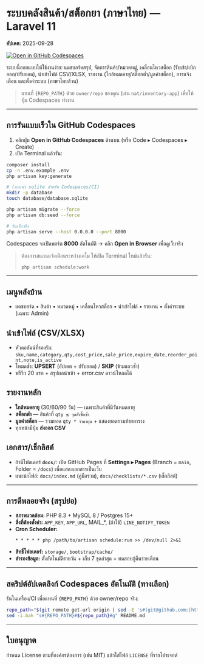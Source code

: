 
# ระบบคลังสินค้า/สต็อกยา (ภาษาไทย) — Laravel 11
**อัปเดต:** 2025-09-28

[![Open in GitHub Codespaces](https://github.com/codespaces/badge.svg)](https://codespaces.new/{REPO_PATH}?quickstart=1)

ระบบนี้ออกแบบให้ใช้งานง่าย: แดชบอร์ดสรุป, จัดการสินค้า/หมวดหมู่, เคลื่อนไหวสต็อก (รับเข้า/เบิกออก/ปรับยอด), นำเข้าไฟล์ CSV/XLSX, รายงาน (ใกล้หมดอายุ/สต็อกต่ำ/มูลค่าสต็อก), การแจ้งเตือน และตั้งค่าระบบ (ภาษาไทยล้วน)

> แทนที่ `{REPO_PATH}` ด้วย `owner/repo` ของคุณ (เช่น `nat/inventory-app`) เพื่อให้ปุ่ม Codespaces ทำงาน

---

## การรันแบบเร็วใน GitHub Codespaces
1) คลิกปุ่ม **Open in GitHub Codespaces** ด้านบน (หรือ Code ▸ Codespaces ▸ Create)  
2) เปิด Terminal แล้วรัน:

```bash
composer install
cp -n .env.example .env
php artisan key:generate

# (แนะนำ sqlite สำหรับ Codespaces/CI)
mkdir -p database
touch database/database.sqlite

php artisan migrate --force
php artisan db:seed --force

# รันเว็บจริง
php artisan serve --host 0.0.0.0 --port 8000
```

Codespaces จะเปิดพอร์ต **8000** อัตโนมัติ → คลิก **Open in Browser** เพื่อดูเว็บจริง

> ต้องการสแกนแจ้งเตือนระหว่างเดโม ให้เปิด Terminal ใหม่แล้วรัน:
> ```bash
> php artisan schedule:work
> ```

---

## เมนูหลังบ้าน
- แดชบอร์ด • สินค้า • หมวดหมู่ • เคลื่อนไหวสต็อก • นำเข้าไฟล์ • รายงาน • ตั้งค่าระบบ (เฉพาะ Admin)

## นำเข้าไฟล์ (CSV/XLSX)
- หัวคอลัมน์ที่รองรับ:  
  `sku,name,category,qty,cost_price,sale_price,expire_date,reorder_point,note,is_active`
- โหมดซ้ำ: **UPSERT** (อัปเดต + ปรับยอด) / **SKIP** (ข้ามแถวซ้ำ)
- พรีวิว 20 แรก + สรุปผลนำเข้า + error.csv ดาวน์โหลดได้

## รายงานหลัก
- **ใกล้หมดอายุ** (30/60/90 วัน) — เฉพาะสินค้าที่มีวันหมดอายุ  
- **สต็อกต่ำ** — สินค้าที่ `qty ≤ จุดสั่งซื้อซ้ำ`  
- **มูลค่าสต็อก** — รวมยอด `qty * ราคาทุน` + แสดงยอดรวมท้ายตาราง  
- ทุกหน้ามีปุ่ม **ส่งออก CSV**

## เอกสาร/เช็กลิสต์
- ถ้ามีโฟลเดอร์ **`docs/`**: เปิด GitHub Pages ที่ **Settings ▸ Pages** (Branch = `main`, Folder = `/docs`) เพื่อแสดงเอกสารเป็นเว็บ
- แนะนำไฟล์: `docs/index.md` (คู่มือรวม), `docs/checklists/*.csv` (เช็กลิสต์)

---

## การดีพลอยจริง (สรุปย่อ)
- **สภาพแวดล้อม:** PHP 8.3 + MySQL 8 / Postgres 15+  
- **สิ่งที่ต้องตั้งค่า:** `APP_KEY`, `APP_URL`, MAIL_*, (ถ้าใช้) `LINE_NOTIFY_TOKEN`  
- **Cron Scheduler:**  
  ```
  * * * * * php /path/to/artisan schedule:run >> /dev/null 2>&1
  ```
- **สิทธิ์โฟลเดอร์:** `storage/`, `bootstrap/cache/`  
- **สำรองข้อมูล:** ตั้งอัตโนมัติรายวัน + เก็บ 7 ชุดล่าสุด + ทดสอบกู้คืนรายเดือน

---

## สคริปต์อัปเดตลิงก์ Codespaces อัตโนมัติ (ทางเลือก)
รันในเครื่อง/CI เพื่อแทนที่ `{REPO_PATH}` ด้วย owner/repo จริง:
```bash
repo_path="$(git remote get-url origin | sed -E 's#(git@github.com:|https://github.com/)##; s/\.git$//')"
sed -i.bak "s#{REPO_PATH}#${repo_path}#g" README.md
```

---

## ใบอนุญาต
กำหนด License ตามที่องค์กรต้องการ (เช่น MIT) แล้วใส่ไฟล์ `LICENSE` ที่รากโปรเจกต์
